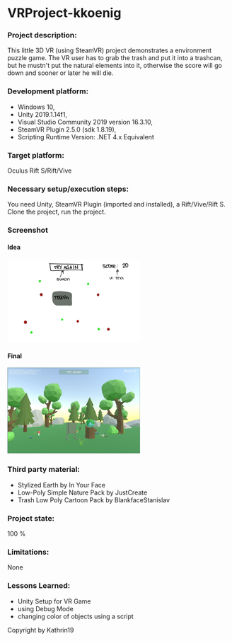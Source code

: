 # VRProject-kkoenig

### Project description: 
This little 3D VR (using SteamVR) project demonstrates a environment puzzle game. 
The VR user has to grab the trash and put it into a trashcan, but he mustn't put the natural elements into it, otherwise the score will go down and sooner or later he will die.
 
### Development platform: 
- Windows 10, 
- Unity 2019.1.14f1, 
- Visual Studio Community 2019 version 16.3.10, 
- SteamVR Plugin 2.5.0 (sdk 1.8.19), 
- Scripting Runtime Version: .NET 4.x Equivalent

### Target platform: 
Oculus Rift S/Rift/Vive

### Necessary setup/execution steps: 
You need Unity, SteamVR Plugin (imported and installed), a Rift/Vive/Rift S.
Clone the project, run the project. 

### Screenshot 
#### Idea
<div>
<img src="Screenshots/idea.PNG" width="300">
</div>

#### Final 
<div>
<img src="Screenshots/VRgame_final.jpg" width="300">
</div>

### Third party material: 
- Stylized Earth by In Your Face
- Low-Poly Simple Nature Pack by JustCreate
- Trash Low Poly Cartoon Pack by BlankfaceStanislav

### Project state: 
100 %

### Limitations: 
None

### Lessons Learned: 
- Unity Setup for VR Game
- using Debug Mode
- changing color of objects using a script

Copyright by Kathrin19
